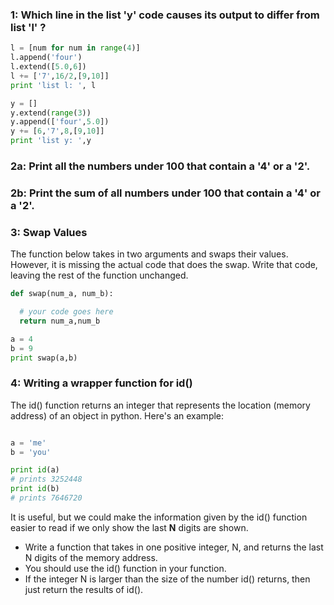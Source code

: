 ### 1: Which line in the list 'y' code causes its output to differ from list 'l' ?

````python
l = [num for num in range(4)]
l.append('four')
l.extend([5.0,6])
l += ['7',16/2,[9,10]]
print 'list l: ', l
````

````python
y = []
y.extend(range(3))
y.append(['four',5.0])
y += [6,'7',8,[9,10]]
print 'list y: ',y
````

### 2a: Print all the numbers under 100 that contain a '4' or a '2'.

### 2b: Print the sum of all numbers under 100 that contain a '4' or a '2'.

###  3: Swap Values 

The function below takes in two arguments and swaps their values.  However, it is missing the actual code that does the swap.  Write that code, leaving the rest of the function unchanged.

````python
def swap(num_a, num_b):

  # your code goes here
  return num_a,num_b

a = 4
b = 9
print swap(a,b)
````

### 4: Writing a wrapper function for id()

The id() function returns an integer that represents the location (memory address) of an object in python.  Here's an example:

````python

a = 'me'
b = 'you'

print id(a)
# prints 3252448
print id(b)
# prints 7646720
````

It is useful, but we could make the information given by the id() function easier to read if we only show the last **N** digits are shown.

+ Write a function that takes in one positive integer, N, and returns the last N digits of the memory address.  
+ You should use the id() function in your function.  
+ If the integer N is larger than the size of the number id() returns, then just return the results of id().

